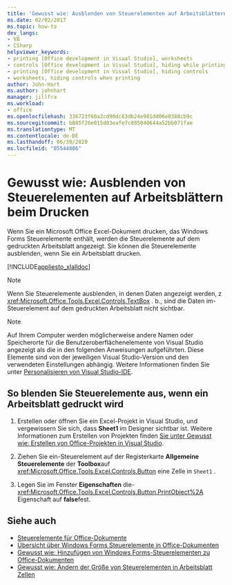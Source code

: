 ```yaml
---
title: 'Gewusst wie: Ausblenden von Steuerelementen auf Arbeitsblättern beim Drucken'
ms.date: 02/02/2017
ms.topic: how-to
dev_langs:
- VB
- CSharp
helpviewer_keywords:
- printing [Office development in Visual Studio], worksheets
- controls [Office development in Visual Studio], hiding while printing
- printing [Office development in Visual Studio], hiding controls
- worksheets, hiding controls when printing
author: John-Hart
ms.author: johnhart
manager: jillfra
ms.workload:
- office
ms.openlocfilehash: 336723f60a2cd90dc63db24e981dd06e0388cb9c
ms.sourcegitcommit: b885f26e015d03eafe7c885040644a52bb071fae
ms.translationtype: MT
ms.contentlocale: de-DE
ms.lasthandoff: 06/30/2020
ms.locfileid: "85544806"
---
```

# <a name="how-to-hide-controls-on-worksheets-when-printing"></a>Gewusst wie: Ausblenden von Steuerelementen auf Arbeitsblättern beim Drucken
  Wenn Sie ein Microsoft Office Excel-Dokument drucken, das Windows Forms Steuerelemente enthält, werden die Steuerelemente auf dem gedruckten Arbeitsblatt angezeigt. Sie können die Steuerelemente ausblenden, wenn Sie ein Arbeitsblatt drucken.

 [!INCLUDE[appliesto_xlalldoc](../vsto/includes/appliesto-xlalldoc-md.md)]

> [!NOTE]
> Wenn Sie Steuerelemente ausblenden, in denen Daten angezeigt werden, z <xref:Microsoft.Office.Tools.Excel.Controls.TextBox> . b., sind die Daten im-Steuerelement auf dem gedruckten Arbeitsblatt nicht sichtbar.

> [!NOTE]
> Auf Ihrem Computer werden möglicherweise andere Namen oder Speicherorte für die Benutzeroberflächenelemente von Visual Studio angezeigt als die in den folgenden Anweisungen aufgeführten. Diese Elemente sind von der jeweiligen Visual Studio-Version und den verwendeten Einstellungen abhängig. Weitere Informationen finden Sie unter [Personalisieren von Visual Studio-IDE](../ide/personalizing-the-visual-studio-ide.md).

## <a name="to-hide-controls-when-a-worksheet-is-printed"></a>So blenden Sie Steuerelemente aus, wenn ein Arbeitsblatt gedruckt wird

1. Erstellen oder öffnen Sie ein Excel-Projekt in Visual Studio, und vergewissern Sie sich, dass **Sheet1** im Designer sichtbar ist. Weitere Informationen zum Erstellen von Projekten finden [Sie unter Gewusst wie: Erstellen von Office-Projekten in Visual Studio](../vsto/how-to-create-office-projects-in-visual-studio.md).

2. Ziehen Sie ein-Steuerelement auf der Registerkarte **Allgemeine Steuerelemente** der **Toolbox**auf <xref:Microsoft.Office.Tools.Excel.Controls.Button> eine Zelle in `Sheet1` .

3. Legen Sie im Fenster **Eigenschaften** die- <xref:Microsoft.Office.Tools.Excel.Controls.Button.PrintObject%2A> Eigenschaft auf **false**fest.

## <a name="see-also"></a>Siehe auch
- [Steuerelemente für Office-Dokumente](../vsto/controls-on-office-documents.md)
- [Übersicht über Windows Forms Steuerelemente in Office-Dokumenten](../vsto/windows-forms-controls-on-office-documents-overview.md)
- [Gewusst wie: Hinzufügen von Windows Forms-Steuerelementen zu Office-Dokumenten](../vsto/how-to-add-windows-forms-controls-to-office-documents.md)
- [Gewusst wie: Ändern der Größe von Steuerelementen in Arbeitsblatt Zellen](../vsto/how-to-resize-controls-within-worksheet-cells.md)
